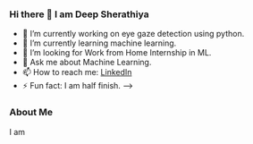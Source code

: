 ### Hi there 👋 I am Deep Sherathiya

- 🔭 I’m currently working on eye gaze detection using python.
- 🌱 I’m currently learning machine learning.
- 🤔 I’m looking for Work from Home Internship in ML.
- 💬 Ask me about Machine Learning.
- 📫 How to reach me: [LinkedIn](http://www.linkedin.com/in/deep-sherathiya)
- ⚡ Fun fact: I am half finish.
-->

### About Me

I am 
